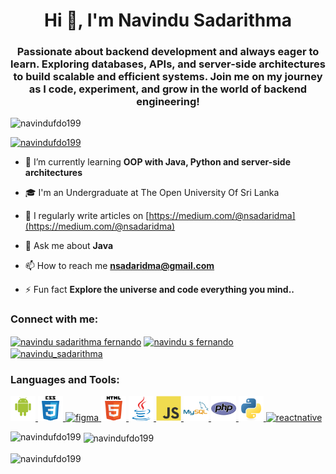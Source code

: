 <h1 align="center">Hi 👋, I'm Navindu Sadarithma</h1>
<h3 align="center">Passionate about backend development and always eager to learn. Exploring databases, APIs, and server-side architectures to build scalable and efficient systems. Join me on my journey as I code, experiment, and grow in the world of backend engineering!</h3>

<p align="left"> <img src="https://komarev.com/ghpvc/?username=navindufdo199&label=Profile%20views&color=0e75b6&style=flat" alt="navindufdo199" /> </p>

<p align="left"> <a href="https://github.com/ryo-ma/github-profile-trophy"><img src="https://github-profile-trophy.vercel.app/?username=navindufdo199" alt="navindufdo199" /></a> </p>

- 🌱 I’m currently learning **OOP with Java, Python and server-side architectures**

- 🎓 I'm an Undergraduate at The Open University Of Sri Lanka

- 📝 I regularly write articles on [https://medium.com/@nsadaridma](https://medium.com/@nsadaridma)

- 💬 Ask me about **Java**

- 📫 How to reach me **nsadaridma@gmail.com**

- ⚡ Fun fact **Explore the universe and code everything you mind..**

<h3 align="left">Connect with me:</h3>
<p align="left">
<a href="https://linkedin.com/in/navindu sadarithma fernando" target="blank"><img align="center" src="https://raw.githubusercontent.com/rahuldkjain/github-profile-readme-generator/master/src/images/icons/Social/linked-in-alt.svg" alt="navindu sadarithma fernando" height="30" width="40" /></a>
<a href="https://fb.com/navindu s fernando" target="blank"><img align="center" src="https://raw.githubusercontent.com/rahuldkjain/github-profile-readme-generator/master/src/images/icons/Social/facebook.svg" alt="navindu s fernando" height="30" width="40" /></a>
<a href="https://instagram.com/navindu_sadarithma" target="blank"><img align="center" src="https://raw.githubusercontent.com/rahuldkjain/github-profile-readme-generator/master/src/images/icons/Social/instagram.svg" alt="navindu_sadarithma" height="30" width="40" /></a>
</p>

<h3 align="left">Languages and Tools:</h3>
<p align="left"> <a href="https://developer.android.com" target="_blank" rel="noreferrer"> <img src="https://raw.githubusercontent.com/devicons/devicon/master/icons/android/android-original-wordmark.svg" alt="android" width="40" height="40"/> </a> <a href="https://www.w3schools.com/css/" target="_blank" rel="noreferrer"> <img src="https://raw.githubusercontent.com/devicons/devicon/master/icons/css3/css3-original-wordmark.svg" alt="css3" width="40" height="40"/> </a> <a href="https://www.figma.com/" target="_blank" rel="noreferrer"> <img src="https://www.vectorlogo.zone/logos/figma/figma-icon.svg" alt="figma" width="40" height="40"/> </a> <a href="https://www.w3.org/html/" target="_blank" rel="noreferrer"> <img src="https://raw.githubusercontent.com/devicons/devicon/master/icons/html5/html5-original-wordmark.svg" alt="html5" width="40" height="40"/> </a> <a href="https://www.java.com" target="_blank" rel="noreferrer"> <img src="https://raw.githubusercontent.com/devicons/devicon/master/icons/java/java-original.svg" alt="java" width="40" height="40"/> </a> <a href="https://developer.mozilla.org/en-US/docs/Web/JavaScript" target="_blank" rel="noreferrer"> <img src="https://raw.githubusercontent.com/devicons/devicon/master/icons/javascript/javascript-original.svg" alt="javascript" width="40" height="40"/> </a> <a href="https://www.mysql.com/" target="_blank" rel="noreferrer"> <img src="https://raw.githubusercontent.com/devicons/devicon/master/icons/mysql/mysql-original-wordmark.svg" alt="mysql" width="40" height="40"/> </a> <a href="https://www.php.net" target="_blank" rel="noreferrer"> <img src="https://raw.githubusercontent.com/devicons/devicon/master/icons/php/php-original.svg" alt="php" width="40" height="40"/> </a> <a href="https://www.python.org" target="_blank" rel="noreferrer"> <img src="https://raw.githubusercontent.com/devicons/devicon/master/icons/python/python-original.svg" alt="python" width="40" height="40"/> </a> <a href="https://reactnative.dev/" target="_blank" rel="noreferrer"> <img src="https://reactnative.dev/img/header_logo.svg" alt="reactnative" width="40" height="40"/> </a> </p>

<p><img align="left" src="https://github-readme-stats.vercel.app/api/top-langs?username=navindufdo199&show_icons=true&locale=en&layout=compact" alt="navindufdo199" /></p>

<p>&nbsp;<img align="center" src="https://github-readme-stats.vercel.app/api?username=navindufdo199&show_icons=true&locale=en" alt="navindufdo199" /></p>

<p><img align="center" src="https://github-readme-streak-stats.herokuapp.com/?user=navindufdo199&" alt="navindufdo199" /></p>
